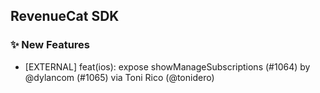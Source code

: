 ## RevenueCat SDK
### ✨ New Features
* [EXTERNAL] feat(ios): expose showManageSubscriptions (#1064) by @dylancom (#1065) via Toni Rico (@tonidero)
